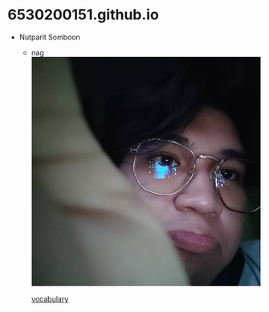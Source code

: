 # 6530200151.github.io
- Nutparit Somboon
  -  nag 
 ![me](img001/456662.jpg)

     [vocabulary](whiteboxtesting.md)
